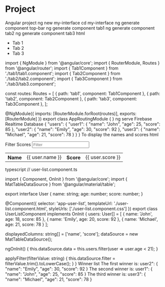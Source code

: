 # Project
Angular project
ng new my-interface
cd my-interface
ng generate component top-bar
ng generate component tab1
ng generate component tab2
ng generate component tab3
html
<nav>
  <ul>
    <li><a routerLink="/tab1">Tab 1</a></li>
    <li><a routerLink="/tab2">Tab 2</a></li>
    <li><a routerLink="/tab3">Tab 3</a></li>
  </ul>
</nav>
import { NgModule } from '@angular/core';
import { RouterModule, Routes } from '@angular/router';
import { Tab1Component } from './tab1/tab1.component';
import { Tab2Component } from './tab2/tab2.component';
import { Tab3Component } from './tab3/tab3.component';

const routes: Routes = [
  { path: 'tab1', component: Tab1Component },
  { path: 'tab2', component: Tab2Component },
  { path: 'tab3', component: Tab3Component },
];

@NgModule({
  imports: [RouterModule.forRoot(routes)],
  exports: [RouterModule]
})
export class AppRoutingModule { }
<app-top-bar></app-top-bar>
<router-outlet></router-outlet>
ng serve
Firebase Realtime Database
{
  "users": {
    "user1": {
      "name": "John",
      "age": 25,
      "score": 85
    },
    "user2": {
      "name": "Emily",
      "age": 30,
      "score": 92
    },
    "user3": {
      "name": "Michael",
      "age": 21,
      "score": 78
    }
  }
}
To display the names and scores 
html
<!-- user-list.component.html -->

<!-- Import Angular Material modules -->
<link rel="stylesheet" href="https://fonts.googleapis.com/icon?family=Material+Icons">
<mat-form-field>
  <mat-label>Filter Scores</mat-label>
  <input matInput (keyup)="applyFilter($event.target.value)" placeholder="Filter">
</mat-form-field>

<table mat-table [dataSource]="dataSource" class="mat-elevation-z8">
  <!-- Columns -->
  <ng-container matColumnDef="name">
    <th mat-header-cell *matHeaderCellDef>Name</th>
    <td mat-cell *matCellDef="let user">{{ user.name }}</td>
  </ng-container>

  <ng-container matColumnDef="score">
    <th mat-header-cell *matHeaderCellDef>Score</th>
    <td mat-cell *matCellDef="let user">{{ user.score }}</td>
  </ng-container>

  <!-- Column definitions -->
  <tr mat-header-row *matHeaderRowDef="displayedColumns"></tr>
  <tr mat-row *matRowDef="let user; columns: displayedColumns;"></tr>
</table>
typescript
// user-list.component.ts

import { Component, OnInit } from '@angular/core';
import { MatTableDataSource } from '@angular/material/table';

export interface User {
  name: string;
  age: number;
  score: number;
}

@Component({
  selector: 'app-user-list',
  templateUrl: './user-list.component.html',
  styleUrls: ['./user-list.component.css']
})
export class UserListComponent implements OnInit {
  users: User[] = [
    { name: 'John', age: 18, score: 85 },
    { name: 'Emily', age: 20, score: 92 },
    { name: 'Michael', age: 21, score: 78 }
  ];

  displayedColumns: string[] = ['name', 'score'];
  dataSource = new MatTableDataSource<User>();

  ngOnInit() {
    this.dataSource.data = this.users.filter(user => user.age < 21);
  }

  applyFilter(filterValue: string) {
    this.dataSource.filter = filterValue.trim().toLowerCase();
  }
}
Winner list
The first winner is:
user2": {
      "name": "Emily",
      "age": 30,
      "score": 92
    }
The second winner is:
user1": {
      "name": "John",
      "age": 25,
      "score": 85
    }
The third winner is:
user3": {
      "name": "Michael",
      "age": 21,
      "score": 78
    }




 
   
